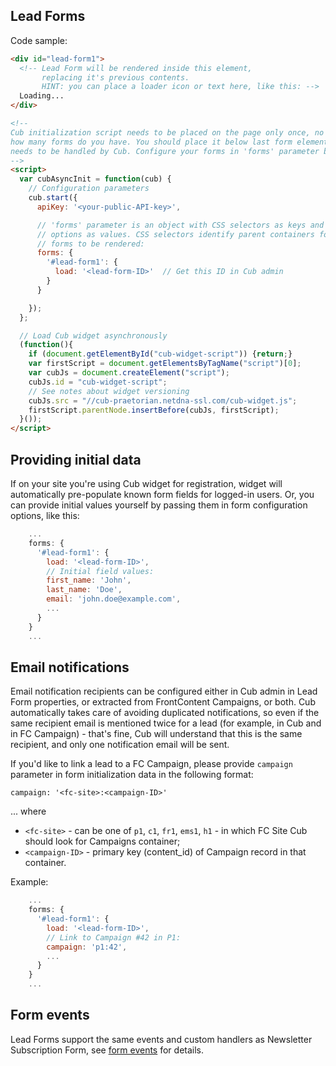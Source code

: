 ## Lead Forms

Code sample:
```html
<div id="lead-form1">
  <!-- Lead Form will be rendered inside this element, 
       replacing it's previous contents.
       HINT: you can place a loader icon or text here, like this: -->
  Loading...
</div>

<!--
Cub initialization script needs to be placed on the page only once, no matter 
how many forms do you have. You should place it below last form element which 
needs to be handled by Cub. Configure your forms in 'forms' parameter below:
-->
<script>
  var cubAsyncInit = function(cub) {
    // Configuration parameters
    cub.start({
      apiKey: '<your-public-API-key>',

      // 'forms' parameter is an object with CSS selectors as keys and form 
      // options as values. CSS selectors identify parent containers for 
      // forms to be rendered:
      forms: {
        '#lead-form1': {
          load: '<lead-form-ID>'  // Get this ID in Cub admin
        }
      }

    });
  };

  // Load Cub widget asynchronously
  (function(){
    if (document.getElementById("cub-widget-script")) {return;}
    var firstScript = document.getElementsByTagName("script")[0];
    var cubJs = document.createElement("script");
    cubJs.id = "cub-widget-script";
    // See notes about widget versioning
    cubJs.src = "//cub-praetorian.netdna-ssl.com/cub-widget.js";
    firstScript.parentNode.insertBefore(cubJs, firstScript);
  }());
</script>
```

## Providing initial data

If on your site you're using Cub widget for registration, widget will 
automatically pre-populate known form fields for logged-in users. Or, you can
provide initial values yourself by passing them in form configuration options,
like this:

```js
    ...
    forms: {
      '#lead-form1': {
        load: '<lead-form-ID>',
        // Initial field values:
        first_name: 'John',
        last_name: 'Doe',
        email: 'john.doe@example.com',
        ...
      }
    }
    ...
```

## Email notifications

Email notification recipients can be configured either in Cub admin in Lead Form
properties, or extracted from FrontContent Campaigns, or both. Cub automatically 
takes care of avoiding duplicated notifications, so even if the same recipient 
email is mentioned twice for a lead (for example, in Cub and in FC Campaign) - 
that's fine, Cub will understand that this is the same recipient, and only one 
notification email will be sent. 

If you'd like to link a lead to a FC Campaign, please provide ``campaign`` 
parameter in form initialization data in the following format:

```
campaign: '<fc-site>:<campaign-ID>'
```
 
... where

* ``<fc-site>`` - can be one of ``p1``, ``c1``, ``fr1``, ``ems1``, ``h1`` - 
  in which FC Site Cub should look for Campaigns container;
* ``<campaign-ID>`` - primary key (content_id) of Campaign record in that 
  container.
  
Example:

```js
    ...
    forms: {
      '#lead-form1': {
        load: '<lead-form-ID>',
        // Link to Campaign #42 in P1:
        campaign: 'p1:42',
        ...
      }
    }
    ...
```

## Form events

Lead Forms support the same events and custom handlers as Newsletter 
Subscription Form, see [form events](form-events.md) for details.

